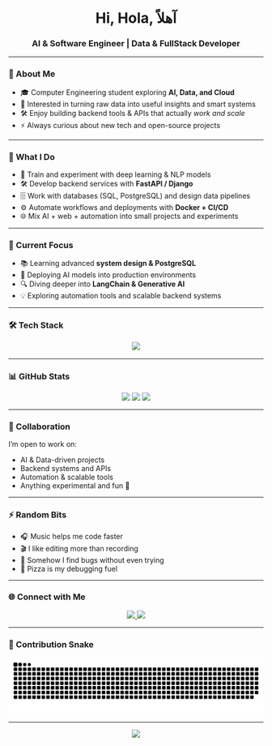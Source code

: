 <h1 align="center">Hi, Hola, آهلاً</h1>
<h3 align="center">AI & Software Engineer | Data & FullStack Developer</h3>

---

### 🚀 About Me
- 🎓 Computer Engineering student exploring **AI, Data, and Cloud**  
- 🧠 Interested in turning raw data into useful insights and smart systems  
- 🛠️ Enjoy building backend tools & APIs that actually *work and scale*  
- ⚡ Always curious about new tech and open-source projects  

---

### 🔧 What I Do
- 🤖 Train and experiment with deep learning & NLP models  
- 🛠️ Develop backend services with **FastAPI / Django**  
- 🗄️ Work with databases (SQL, PostgreSQL) and design data pipelines  
- ⚙️ Automate workflows and deployments with **Docker + CI/CD**  
- 🌐 Mix AI + web + automation into small projects and experiments  

---

### 🎯 Current Focus
- 📚 Learning advanced **system design & PostgreSQL**  
- 🚀 Deploying AI models into production environments  
- 🔍 Diving deeper into **LangChain & Generative AI**  
- 💡 Exploring automation tools and scalable backend systems  

---

### 🛠️ Tech Stack
<p align="center">
  <img src="https://skillicons.dev/icons?i=python,cpp,js,react,nodejs,fastapi,django,mysql,postgresql,docker,git,github,vscode&perline=6" />
</p>

---

### 📊 GitHub Stats
<p align="center">
  <img src="https://github-readme-stats.vercel.app/api?username=ahmedorabii17&show_icons=true&theme=tokyonight" />
  <img src="https://github-readme-streak-stats.herokuapp.com/?user=ahmedorabii17&theme=tokyonight" />
  <img src="https://github-readme-stats.vercel.app/api/top-langs/?username=ahmedorabii17&layout=compact&theme=tokyonight" />
</p>

---

### 🤝 Collaboration
I’m open to work on:
- AI & Data-driven projects  
- Backend systems and APIs  
- Automation & scalable tools  
- Anything experimental and fun 🚀  

---

### ⚡ Random Bits
- 🎧 Music helps me code faster  
- 🎬 I like editing more than recording  
- 🐛 Somehow I find bugs without even trying  
- 🍕 Pizza is my debugging fuel  

---

### 🌐 Connect with Me
<p align="center">
  <a href="https://www.linkedin.com/in/ahmed-orabi-2ab0422a3/" target="_blank">
    <img src="https://img.shields.io/badge/LinkedIn-0077B5?style=for-the-badge&logo=linkedin&logoColor=white" />
  </a>
  <a href="mailto:your-email@example.com">
    <img src="https://img.shields.io/badge/Email-D14836?style=for-the-badge&logo=gmail&logoColor=white" />
  </a>
</p>

---

### 🐍 Contribution Snake
<p align="center">
  <img src="https://raw.githubusercontent.com/ahmedorabii17/ahmedorabii17/output/snake.svg" alt="Snake animation" />
</p>

---

<p align="center">
  <img src="https://komarev.com/ghpvc/?username=ahmedorabii17&label=Profile+Views&color=blue&style=flat" />
</p>
